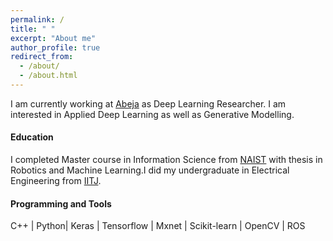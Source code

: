 ```yaml
---
permalink: /
title: " "
excerpt: "About me"
author_profile: true
redirect_from: 
  - /about/
  - /about.html
---
```



I am currently working at [Abeja](http://www.abeja.asia) as Deep Learning Researcher. I am interested in Applied Deep Learning as well as Generative Modelling.

#### Education
          
I completed Master course in Information Science from [NAIST](http://www.naist.jp/en/) with thesis in Robotics and Machine Learning.I did my undergraduate in Electrical Engineering from [IITJ](http://www.iitj.ac.in).

#### Programming and Tools

C++ | Python| Keras | Tensorflow | Mxnet | Scikit-learn | OpenCV | ROS 
